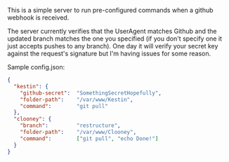 This is a simple server to run pre-configured commands when a github webhook is received.

The server currently verifies that the UserAgent matches Github and the updated branch matches the one you specified (if you don't specify one it just accepts pushes to any branch).
One day it will verify your secret key against the request's signature but I'm having issues for some reason.

Sample config.json:
```json
{
  "kestin": {
    "github-secret":  "SomethingSecretHopefully",
    "folder-path":    "/var/www/Kestin",
    "command":        "git pull"
  },
  "clooney": {
    "branch":         "restructure",
    "folder-path":    "/var/www/Clooney",
    "command":        ["git pull", "echo Done!"]
  }
}
```